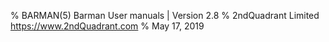 % BARMAN(5) Barman User manuals | Version 2.8
% 2ndQuadrant Limited <https://www.2ndQuadrant.com>
% May 17, 2019
